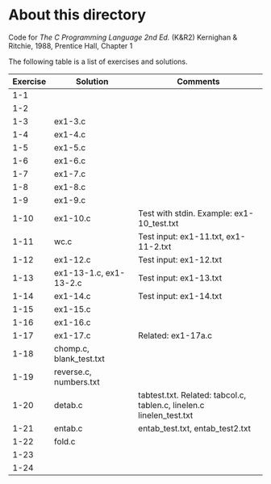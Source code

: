 # About this directory 
Code for _The C Programming Language 2nd Ed._ (K&R2) Kernighan & Ritchie, 1988, Prentice Hall, Chapter 1

The following table is a list of exercises and solutions.

|Exercise|Solution|Comments|
|--------|--------|--------|
|1-1 	 | ||
|1-2  	 |     ||
|1-3     | ex1-3.c  ||
|1-4     | ex1-4.c||
|1-5     | ex1-5.c ||
|1-6     | ex1-6.c ||
|1-7     |  ex1-7.c ||
|1-8     |  ex1-8.c     ||
|1-9     |  ex1-9.c ||
|1-10 	 | ex1-10.c  | Test with stdin. Example: ex1-10_test.txt |
|1-11    | wc.c | Test input: ex1-11.txt, ex1-11-2.txt|
|1-12  	 | ex1-12.c     | Test input: ex1-12.txt|
|1-13    | ex1-13-1.c, ex1-13-2.c | Test input: ex1-13.txt|
|1-14    | ex1-14.c     |Test input: ex1-14.txt|
|1-15    | ex1-15.c     ||
|1-16    | ex1-16.c     ||
|1-17    | ex1-17.c     | Related: ex1-17a.c |
|1-18    | chomp.c, blank_test.txt     ||
|1-19    | reverse.c, numbers.txt     ||
|1-20    | detab.c     |tabtest.txt. Related: tabcol.c, tablen.c, linelen.c <br /> linelen_test.txt|
|1-21    | entab.c     |entab_test.txt, entab_test2.txt|
|1-22    | fold.c     ||
|1-23    |      ||
|1-24    |      ||
